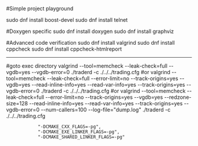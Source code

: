 #Simple project playground

sudo dnf install boost-devel
sudo dnf install telnet

#Doxygen specific
sudo dnf install doxygen
sudo dnf install graphviz

#Advanced code verification
sudo dnf install valgrind 
sudo dnf install cppcheck
sudo dnf install cppcheck-htmlreport



-----------------------------------------------------------------



#goto exec directory
valgrind --tool=memcheck --leak-check=full --vgdb=yes --vgdb-error=0 ./traderd -c ./../../trading.cfg
#or
valgrind --tool=memcheck --leak-check=full --error-limit=no --track-origins=yes --vgdb=yes --read-inline-info=yes --read-var-info=yes --track-origins=yes --vgdb-error=0 ./traderd -c ./../../trading.cfg
#or
valgrind --tool=memcheck --leak-check=full --error-limit=no --track-origins=yes --vgdb=yes --redzone-size=128 --read-inline-info=yes --read-var-info=yes --track-origins=yes --vgdb-error=0 --num-callers=100 --log-file="dump.log" ./traderd -c ./../../trading.cfg

                "-DCMAKE_CXX_FLAGS=-pg",
                "-DCMAKE_EXE_LINKER_FLAGS=-pg",
                "-DCMAKE_SHARED_LINKER_FLAGS=-pg"